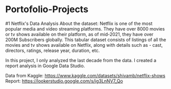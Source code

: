 # Portofolio-Projects

#1 Netflix's Data Analysis
About the dataset:  Netflix is one of the most popular media and video streaming platforms. They have over 8000 movies or tv shows available on their platform, as of mid-2021, they have over 200M Subscribers globally. This tabular dataset consists of listings of all the movies and tv shows available on Netflix, along with details such as - cast, directors, ratings, release year, duration, etc.

In this project, I only analyzed the last decade from the data. I created a report analysis in Google Data Studio.

Data from Kaggle: https://www.kaggle.com/datasets/shivamb/netflix-shows
Report: https://lookerstudio.google.com/s/ig3LnNV7_Qo
